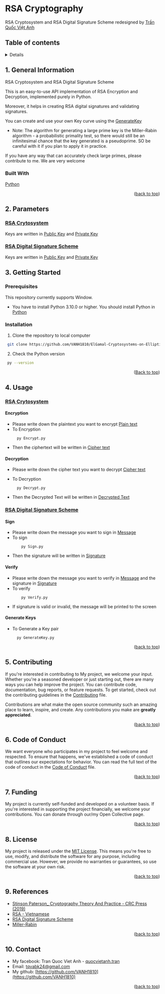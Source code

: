 # RSA Cryptography
RSA Cryptosystem and RSA Digital Signature Scheme redesigned by [Trần Quốc Việt Anh](https://github.com/VANH1810)

<div id="readme-top"></div>
<!-- TABLE OF CONTENTS -->

## Table of contents

<details>
  <ol>
    <li>
      <a href="#1-general-information">General Information</a>
      <ul>
        <li><a href="#built-with">Built With</a></li>
      </ul>
    </li>
    <li><a href="#2-parameters">Parameters</a></li>
    <li>
      <a href="#3-getting-started">Getting Started</a>
      <ul>
        <li><a href="#prerequisites">Prerequisites</a></li>
        <li><a href="#installation">Installation</a></li>
      </ul>
    </li>
    <li><a href="#4-usage">Usage</a></li>
    <li><a href="#5-contributing">Contributing</a></li>
    <li><a href="#6-code-of-conduct">Code of Conduct</a></li>
    <li><a href="#7-funding">Funding</a></li>
    <li><a href="#8-license">License</a></li>
    <li><a href="#9-references">Reference</a></li>
    <li><a href="#10-contact">Contact</a></li>
  </ol>
</details>

<!-- GENAERAL INFORMATION -->
## 1. General Information

RSA Cryptosystem and RSA Digital Signature Scheme

This is an easy-to-use API implementation of RSA Encryption and Decryption, implemented purely in Python. 

Moreover, it helps in creating RSA digital signatures and validating signatures.

You can create and use your own Key curve using the [GenerateKey](../GenerateKey.py)

* Note: The algorithm for generating a large prime key is the Miller–Rabin algorithm - a probabilistic primality test, so there would still be an infinitesimal chance that the key generated is a pseudoprime. SO be careful with it if you plan to apply it in practice.

If you have any way that can accurately check large primes, please contribute to me. We are very welcome
### Built With

[Python](https://www.python.org/)

<p align="right">(<a href="#readme-top">back to top</a>)</p>

## 2. Parameters
### [RSA Crytosystem](../RSA%20Cryptosystem/)
Keys are written in [Public Key](../RSA%20Cryptosystem/public_key.txt) and [Private Key](../RSA%20Cryptosystem/private_key.txt)

### [RSA Digital Signature Scheme](../RSA%20Digital%20Signature%20Scheme/)
Keys are written in [Public Key](../RSA%20Digital%20Signature%20Scheme/public_key.txt) and [Private Key](../RSA%20Digital%20Signature%20Scheme/private_key.txt)

## 3. Getting Started

### Prerequisites

This repository currently supports Window.
* You have to install Python 3.10.0 or higher. You should install Python in [Python](https://www.python.org/downloads/)

### Installation
1. Clone the repository to local computer

  ```bash
   git clone https://github.com/VANH1810/ElGamal-Cryptosystems-on-Elliptic-Curves.git
  ```
2. Check the Python version
  ```bash
   py --version
  ```
<p align="right">(<a href="#readme-top">Back to top</a>)</p>

<!-- USAGE EXAMPLES -->
## 4. Usage
### [RSA Crytosystem](../RSA%20Cryptosystem/)
#### Encryption
* Please write down the plaintext you want to encrypt [Plain text](../RSA%20Cryptosystem/plaintext.txt)
* To Encryption
  ``` ssh
    py Encrypt.py
    ```
* Then the ciphertext will be written in [Cipher text](../RSA%20Cryptosystem/ciphertext.txt)
#### Decryption
* Please write down the cipher text you want to decrypt [Cipher text](../RSA%20Cryptosystem/ciphertext.txt)

* To Decryption
  ``` ssh
    py Decrypt.py
    ```
* Then the Decrypted Text will be written in [Decrypted Text](../RSA%20Cryptosystem/Decrypted_Message.txt)

### [RSA Digital Signature Scheme](../RSA%20Digital%20Signature%20Scheme/)
#### Sign
* Please write down the message you want to sign in [Message](../RSA%20Digital%20Signature%20Scheme/message.txt)
* To sign
  ``` ssh
      py Sign.py
* Then the signature will be written in [Signature](../RSA%20Digital%20Signature%20Scheme/signature.txt) 

#### Verify
* Please write down the message you want to verify in [Message](../RSA%20Digital%20Signature%20Scheme/message.txt) and the signature in [Signature](../RSA%20Digital%20Signature%20Scheme/signature.txt) 
* To verify
  ``` ssh
      py Verify.py
  ```
* If signature is valid or invalid, the message will be printed to the screen

#### Generate Keys
* To Generate a Key pair
  ``` ssh
    py GenerateKey.py
    ```
<p align="right">(<a href="#readme-top">back to top</a>)</p>

<!-- CONTRIBUTING -->
## 5. Contributing

If you're interested in contributing to My project, we welcome your input. Whether you're a seasoned developer or just starting out, there are many ways you can help improve the project. You can contribute code, documentation, bug reports, or feature requests. To get started, check out the contributing guidelines in the [Contributing](CONTRIBUTING.md) file.

Contributions are what make the open source community such an amazing place to learn, inspire, and create. Any contributions you make are **greatly appreciated**.
<p align="right">(<a href="#readme-top">back to top</a>)</p>

<!-- CODE OF CONDUCT -->
## 6. Code of Conduct
We want everyone who participates in my project to feel welcome and respected. To ensure that happens, we've established a code of conduct that outlines our expectations for behavior. You can read the full text of the code of conduct in the [Code of Conduct](CODE_OF_CONDUCT.md) file.

<p align="right">(<a href="#readme-top">back to top</a>)</p>

<!-- FUNDING -->
## 7. Funding
My project is currently self-funded and developed on a volunteer basis. If you're interested in supporting the project financially, we welcome your contributions. You can donate through our/my Open Collective page.
<p align="right">(<a href="#readme-top">back to top</a>)</p>

<!-- LICENSE -->
## 8. License
My project is released under the [MIT License](LICENSE.md). This means you're free to use, modify, and distribute the software for any purpose, including commercial use. However, we provide no warranties or guarantees, so use the software at your own risk.

<p align="right">(<a href="#readme-top">back to top</a>)</p>

<!-- REFERENCES -->
## 9. References
* [Stinson Paterson_ Cryptography Theory And Practice - CRC Press (2019)](https://www.taylorfrancis.com/books/mono/10.1201/9781315282497/cryptography-douglas-robert-stinson-maura-paterson)
* [RSA - Vietnamese](https://viblo.asia/p/he-ma-hoa-rsa-va-chu-ky-so-6J3ZgkgMZmB)
* [RSA Digital Signature Scheme](https://www.geeksforgeeks.org/rsa-and-digital-signatures/)
* [Miller-Rabin](https://en.wikipedia.org/wiki/Miller%E2%80%93Rabin_primality_test)
<p align="right">(<a href="#readme-top">back to top</a>)</p>

<!-- CONTACT -->
## 10. Contact

* My facebook: Tran Quoc Viet Anh - [quocvietanh.tran](https://www.facebook.com/quocvietanh.tran/) 
* Email: tqvabk24@gmail.com
* My github: [https://github.com/VANH1810](https://github.com/VANH1810)

<p align="right">(<a href="#readme-top">back to top</a>)</p>
